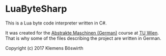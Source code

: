 # LuaByteSharp

This is a Lua byte code interpreter written in C#.

It was created for the [Abstrakte Maschinen (German)](http://www.complang.tuwien.ac.at/andi/185.966.html) course at [TU Wien](https://www.tuwien.ac.at/en/).
That is why some of the files describing the project are written in German.

Copyright (c) 2017 Klemens Böswirth